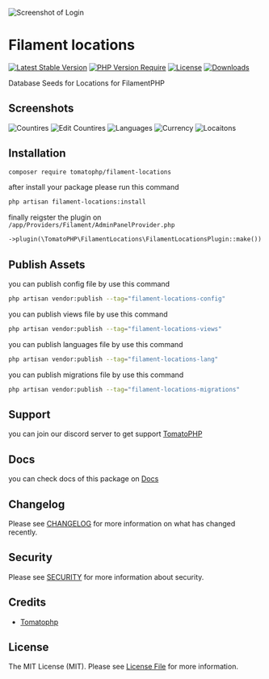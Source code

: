 ![Screenshot of Login](https://raw.githubusercontent.com/tomatophp/filament-locations/master/arts/3x1io-tomato-locations.jpg)

# Filament locations

[![Latest Stable Version](https://poser.pugx.org/tomatophp/filament-locations/version.svg)](https://packagist.org/packages/tomatophp/filament-locations)
[![PHP Version Require](http://poser.pugx.org/tomatophp/filament-locations/require/php)](https://packagist.org/packages/tomatophp/filament-locations)
[![License](https://poser.pugx.org/tomatophp/filament-locations/license.svg)](https://packagist.org/packages/tomatophp/filament-locations)
[![Downloads](https://poser.pugx.org/tomatophp/filament-locations/d/total.svg)](https://packagist.org/packages/tomatophp/filament-locations)

Database Seeds for Locations for FilamentPHP

## Screenshots

![Countires](https://raw.githubusercontent.com/tomatophp/filament-locations/master/arts/country.png)
![Edit Countires](https://raw.githubusercontent.com/tomatophp/filament-locations/master/arts/edit-country.png)
![Languages](https://raw.githubusercontent.com/tomatophp/filament-locations/master/arts/languages.png)
![Currency](https://raw.githubusercontent.com/tomatophp/filament-locations/master/arts/currency.png)
![Locaitons](https://raw.githubusercontent.com/tomatophp/filament-locations/master/arts/locations.png)


## Installation

```bash
composer require tomatophp/filament-locations
```
after install your package please run this command

```bash
php artisan filament-locations:install
```

finally reigster the plugin on `/app/Providers/Filament/AdminPanelProvider.php`

```php
->plugin(\TomatoPHP\FilamentLocations\FilamentLocationsPlugin::make())
```



## Publish Assets

you can publish config file by use this command

```bash
php artisan vendor:publish --tag="filament-locations-config"
```

you can publish views file by use this command

```bash
php artisan vendor:publish --tag="filament-locations-views"
```

you can publish languages file by use this command

```bash
php artisan vendor:publish --tag="filament-locations-lang"
```

you can publish migrations file by use this command

```bash
php artisan vendor:publish --tag="filament-locations-migrations"
```

## Support

you can join our discord server to get support [TomatoPHP](https://discord.gg/Xqmt35Uh)

## Docs

you can check docs of this package on [Docs](https://docs.tomatophp.com/plugins/laravel-package-generator)

## Changelog

Please see [CHANGELOG](CHANGELOG.md) for more information on what has changed recently.

## Security

Please see [SECURITY](SECURITY.md) for more information about security.

## Credits

- [Tomatophp](mailto:info@3x1.io)

## License

The MIT License (MIT). Please see [License File](LICENSE.md) for more information.
